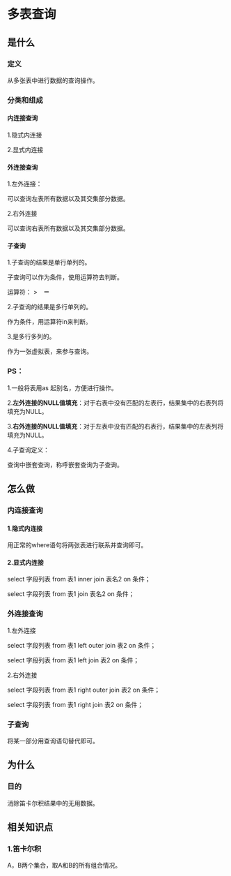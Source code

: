 # 多表查询

## 是什么

### 定义

从多张表中进行数据的查询操作。

### 分类和组成



#### 内连接查询

1.隐式内连接

2.显式内连接

#### 外连接查询

1.左外连接：

可以查询左表所有数据以及其交集部分数据。 

2.右外连接

可以查询右表所有数据以及其交集部分数据。

#### 子查询

1.子查询的结果是单行单列的。

子查询可以作为条件，使用运算符去判断。

运算符： >　＝　

2.子查询的结果是多行单列的。

作为条件，用运算符in来判断。

3.是多行多列的。

作为一张虚拟表，来参与查询。











### PS：

1.一般将表用as 起别名，方便进行操作。

2.**左外连接的NULL值填充**：对于右表中没有匹配的左表行，结果集中的右表列将填充为NULL。

3.**右外连接的NULL值填充**：对于左表中没有匹配的右表行，结果集中的左表列将填充为NULL。

4.子查询定义：

查询中嵌套查询，称呼嵌套查询为子查询。

## 怎么做

### 内连接查询

#### 1.隐式内连接

用正常的where语句将两张表进行联系并查询即可。

#### 2.显式内连接

select  字段列表  from  表1  inner  join  表名2 on  条件；

select  字段列表  from  表1   join  表名2 on  条件；



### 外连接查询

1.左外连接

select 字段列表  from 表1 left outer join 表2 on 条件；

select 字段列表  from 表1 left  join 表2 on 条件；

2.右外连接

select 字段列表  from 表1 right outer join 表2 on 条件；

select 字段列表  from 表1 right  join 表2 on 条件；

### 子查询

将某一部分用查询语句替代即可。





## 为什么

### 目的

消除笛卡尔积结果中的无用数据。

## 相关知识点

### 1.笛卡尔积

A，B两个集合，取A和B的所有组合情况。